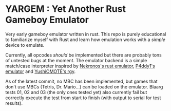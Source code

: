 # YARGEM : Yet Another Rust Gameboy Emulator
Very early gameboy emulator written in rust. This repo is purely educational to familiarize myself with Rust and learn how emulation works with a *simple* device to emulate.

Currently, all opcodes *should* be implemented but there are probably tons of untested bugs at the moment. 
The emulator backend is a simple match/case interpreter inspired by [Nekronos's rust emulator](https://github.com/nekronos/gbc_rs/tree/master), [P4ddy1's emulator](https://github.com/p4ddy1/gbemulator/tree/master) and [YushiOMOTE's rgy](https://github.com/YushiOMOTE/rgy/tree/master).

As of the latest commit, no MBC has been implemented, but games that don't use MBCs (Tetris, Dr. Mario...) can be loaded on the emulator. Blaarg tests 01, 02 and 03 (the only ones tested yet) also currently fail but correctly execute the test from start to finish (with output to serial for test results).